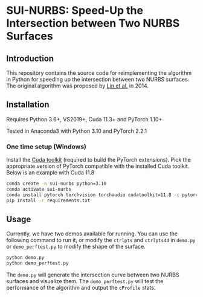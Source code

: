 # SUI-NURBS: Speed-Up the Intersection between Two NURBS Surfaces

## Introduction

This repository contains the source code for reimplementing the algorithm in Python for speeding up the intersection between two NURBS surfaces. The original algorithm was proposed by [Lin et al.](https://ieeexplore.ieee.org/abstract/document/6616551/) in 2014.

## Installation

Requires Python 3.6+, VS2019+, Cuda 11.3+ and PyTorch 1.10+

Tested in Anaconda3 with Python 3.10 and PyTorch 2.2.1

### One time setup (Windows)

Install the [Cuda toolkit](https://developer.nvidia.com/cuda-toolkit) (required to build the PyTorch extensions). Pick the appropriate version of PyTorch compatible with the installed Cuda toolkit. Below is an example with Cuda 11.8

```bash
conda create -n sui-nurbs python=3.10
conda activate sui-nurbs
conda install pytorch torchvision torchaudio cudatoolkit=11.8 -c pytorch -c conda-forge
pip install -r requirements.txt
```

## Usage

Currently, we have two demos available for running. You can use the following command to run it, or modify the `ctrlpts` and `ctrlpts4d` in `demo.py` or `demo_perftest.py` to modify the shape of the surface.

```bash
python demo.py
python demo_perftest.py
```

The `demo.py` will generate the intersection curve between two NURBS surfaces and visualize them. The `demo_perftest.py` will test the performance of the algorithm and output the `cProfile` stats.
